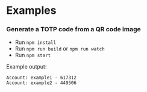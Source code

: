 # Examples

### Generate a TOTP code from a QR code image

- Run `npm install`
- Run `npm run build` or `npm run watch`
- Run `npm start`

Example output:

```
Account: example1 - 617312
Account: example2 - 449506
```
